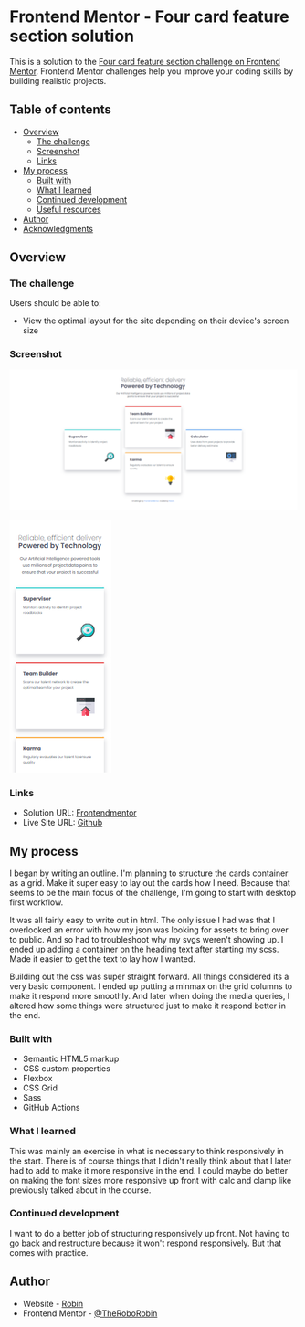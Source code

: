 # Frontend Mentor - Four card feature section solution

This is a solution to the [Four card feature section challenge on Frontend Mentor](https://www.frontendmentor.io/challenges/four-card-feature-section-weK1eFYK). Frontend Mentor challenges help you improve your coding skills by building realistic projects.

## Table of contents

- [Overview](#overview)
  - [The challenge](#the-challenge)
  - [Screenshot](#screenshot)
  - [Links](#links)
- [My process](#my-process)
  - [Built with](#built-with)
  - [What I learned](#what-i-learned)
  - [Continued development](#continued-development)
  - [Useful resources](#useful-resources)
- [Author](#author)
- [Acknowledgments](#acknowledgments)

## Overview

### The challenge

Users should be able to:

- View the optimal layout for the site depending on their device's screen size

### Screenshot

![Desktop](./src/assets/images/screenshot__desktop.PNG)

![Mobile](./src/assets/images/screenshot__mobile.PNG)

### Links

- Solution URL: [Frontendmentor](https://www.frontendmentor.io/solutions/product-preview-card-component-LLCf8wjyko)
- Live Site URL: [Github](https://github.com/TheRoboRobin/Frontend-Mentor-Product-Preview-Card)

## My process

I began by writing an outline. I'm planning to structure the cards container as a grid. Make it super easy to lay out the cards how I need. Because that seems to be the main focus of the challenge, I'm going to start with desktop first workflow.

It was all fairly easy to write out in html. The only issue I had was that I overlooked an error with how my json was looking for assets to bring over to public. And so had to troubleshoot why my svgs weren't showing up. I ended up adding a container on the heading text after starting my scss. Made it easier to get the text to lay how I wanted.

Building out the css was super straight forward. All things considered its a very basic component. I ended up putting a minmax on the grid columns to make it respond more smoothly. And later when doing the media queries, I altered how some things were structured just to make it respond better in the end.

### Built with

- Semantic HTML5 markup
- CSS custom properties
- Flexbox
- CSS Grid
- Sass
- GitHub Actions

### What I learned

This was mainly an exercise in what is necessary to think responsively in the start. There is of course things that I didn't really think about that I later had to add to make it more responsive in the end. I could maybe do better on making the font sizes more responsive up front with calc and clamp like previously talked about in the course.

### Continued development

I want to do a better job of structuring responsively up front. Not having to go back and restructure because it won't respond responsively. But that comes with practice.

## Author

- Website - [Robin](https://github.com/TheRoboRobin)
- Frontend Mentor - [@TheRoboRobin](https://www.frontendmentor.io/profile/TheRoboRobin)
